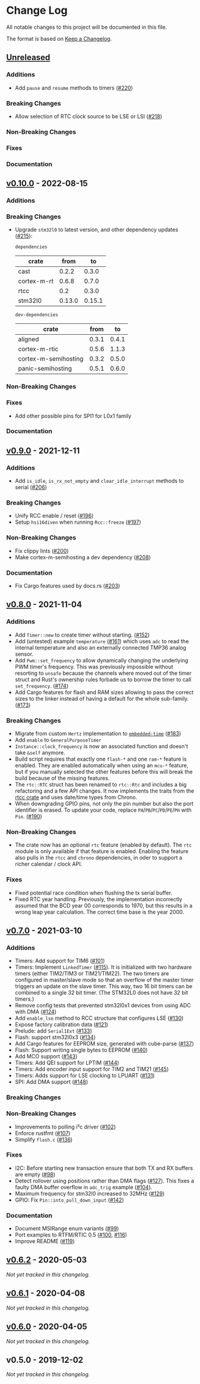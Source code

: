 # Change Log

All notable changes to this project will be documented in this file.

The format is based on [Keep a Changelog](http://keepachangelog.com/).

## [Unreleased]

<!-- When making a PR, please update this section. Note: This document should
make upgrading the HAL as painless as possible! If it makes sense, feel free
to add upgrade notes and examples. When adding an issue or PR reference, don't
forget to update the links at the bottom of the changelog as well.-->

### Additions

- Add `pause` and `resume` methods to timers ([#220])

### Breaking Changes

- Allow selection of RTC clock source to be LSE or LSI ([#218])

### Non-Breaking Changes

### Fixes

### Documentation

## [v0.10.0] - 2022-08-15

### Additions

### Breaking Changes

- Upgrade `stm32l0` to latest version, and other dependency updates ([#215]):

  `dependencies`

  | crate       | from   | to     |
  | ----------- | ------ | ------ |
  | cast        | 0.2.2  | 0.3.0  |
  | cortex-m-rt | 0.6.8  | 0.7.0  |
  | rtcc        | 0.2    | 0.3.0  |
  | stm32l0     | 0.13.0 | 0.15.1 |

  `dev-dependencies`

  | crate                | from  | to    |
  | -------------------- | ----- | ----- |
  | aligned              | 0.3.1 | 0.4.1 |
  | cortex-m-rtic        | 0.5.6 | 1.1.3 |
  | cortex-m-semihosting | 0.3.2 | 0.5.0 |
  | panic-semihosting    | 0.5.1 | 0.6.0 |

### Non-Breaking Changes

### Fixes

- Add other possible pins for SPI1 for L0x1 family

### Documentation

## [v0.9.0] - 2021-12-11

### Additions

- Add `is_idle`, `is_rx_not_empty` and `clear_idle_interrupt` methods to serial ([#206])

### Breaking Changes

- Unify RCC enable / reset ([#196])
- Setup `hsi16diven` when running `Rcc::freeze` ([#197])

### Non-Breaking Changes

- Fix clippy lints ([#200])
- Make cortex-m-semihosting a dev dependency ([#208])

### Documentation

- Fix Cargo features used by docs.rs ([#203])

## [v0.8.0] - 2021-11-04

### Additions

- Add `Timer::new` to create timer without starting. ([#152])
- Add (untested) example `temperature` ([#161]) which uses `adc` to read the internal temperature
  and also an externally connected TMP36 analog sensor.
- Add `Pwm::set_frequency` to allow dynamically changing the underlying PWM timer's frequency. This
  was previously impossible without resorting to `unsafe` because the channels where moved out of
  the timer struct and Rust's ownership rules forbade us to borrow the timer to call
  `set_frequency`. ([#174])
- Add Cargo features for flash and RAM sizes allowing to pass the correct sizes to the linker
  instead of having a default for the whole sub-family. ([#173])

### Breaking Changes

- Migrate from custom `Hertz` implementation to
  [`embedded-time`](https://crates.io/crates/embedded-time) ([#183])
- Add `enable` to `GeneralPurposeTimer`
- `Instance::clock_frequency` is now an associated function and doesn't take `&self` anymore.
- Build script requires that exactly one `flash-*` and one `ram-*` feature is enabled. They are
  enabled automatically when using an `mcu-*` feature, but if you manually selected the other
  features before this will break the build because of the missing features.
- The `rtc::RTC` struct has been renamed to `rtc::Rtc` and includes a big refactoring and a few API
  changes. It now implements the traits from the [rtcc crate](https://docs.rs/rtcc/) and uses
  date/time types from Chrono.
- When downgrading GPIO pins, not only the pin number but also the port identifier is erased. To
  update your code, replace `PA`/`PB`/`PC`/`PD`/`PE`/`PH` with `Pin`. ([#190])

### Non-Breaking Changes

- The crate now has an optional `rtc` feature (enabled by default). The `rtc` module is only
  available if that feature is enabled. Enabling the feature also pulls in the `rtcc` and `chrono`
  dependencies, in oder to support a richer calendar / clock API.

### Fixes

- Fixed potential race condition when flushing the tx serial buffer.
- Fixed RTC year handling. Previously, the implementation incorrectly assumed that the BCD year 00
  corresponds to 1970, but this results in a wrong leap year calculation. The correct time base is
  the year 2000.

## [v0.7.0] - 2021-03-10

### Additions

- Timers: Add support for TIM6 ([#101])
- Timers: Implement `LinkedTimer` ([#115]). It is initialized with two hardware timers (either
  TIM2/TIM3 or TIM21/TIM22). The two timers are configured in master/slave mode so that an overflow
  of the master timer triggers an update on the slave timer. This way, two 16 bit timers can be
  combined to a single 32 bit timer. (The STM32L0 does not have 32 bit timers.)
- Remove config tests that prevented stm32l0x1 devices from using ADC with DMA ([#124])
- Add `enable_lse` method to RCC structure that configures LSE ([#130])
- Expose factory calibration data ([#121])
- Prelude: add `Serial1Ext` ([#133])
- Flash: support stm32l0x3 ([#134])
- Add Cargo features for EEPROM size, generated with cube-parse ([#137])
- Flash: Support writing single bytes to EEPROM ([#140])
- Add MCO support ([#143])
- Timers: Add QEI support for LPTIM ([#144])
- Timers: Add encoder input support for TIM2 and TIM21 ([#145])
- Timers: Adds support for LSE clocking to LPUART ([#131])
- SPI: Add DMA support ([#148])

### Breaking Changes

### Non-Breaking Changes

- Improvements to polling i²c driver ([#102])
- Enforce rustfmt ([#107])
- Simplify `flash.c` ([#136])

### Fixes

- I2C: Before starting new transaction ensure that both TX and RX buffers are empty ([#98])
- Detect rollover using positions rather than DMA flags ([#127]). This fixes a faulty DMA buffer
  overflow in `adc_trig` example ([#104]).
- Maximum frequency for stm32l0 increased to 32MHz ([#129])
- GPIO: Fix `Pin::into_pull_down_input` ([#142])

### Documentation

- Document MSIRange enum variants ([#99])
- Port examples to RTFM/RTIC 0.5 ([#100], [#116])
- Improve README ([#119])

## [v0.6.2] - 2020-05-03

_Not yet tracked in this changelog._

## [v0.6.1] - 2020-04-08

_Not yet tracked in this changelog._

## [v0.6.0] - 2020-04-05

_Not yet tracked in this changelog._

## v0.5.0 - 2019-12-02

_Not yet tracked in this changelog._

<!-- Links to pull requests and issues. -->

[#220]: https://github.com/stm32-rs/stm32l0xx-hal/pull/218
[#218]: https://github.com/stm32-rs/stm32l0xx-hal/pull/218
[#215]: https://github.com/stm32-rs/stm32l0xx-hal/pull/215
[#208]: https://github.com/stm32-rs/stm32l0xx-hal/pull/208
[#206]: https://github.com/stm32-rs/stm32l0xx-hal/pull/206
[#203]: https://github.com/stm32-rs/stm32l0xx-hal/pull/203
[#200]: https://github.com/stm32-rs/stm32l0xx-hal/pull/200
[#197]: https://github.com/stm32-rs/stm32l0xx-hal/pull/197
[#196]: https://github.com/stm32-rs/stm32l0xx-hal/pull/196
[#190]: https://github.com/stm32-rs/stm32l0xx-hal/pull/190
[#183]: https://github.com/stm32-rs/stm32l0xx-hal/pull/183
[#174]: https://github.com/stm32-rs/stm32l0xx-hal/pull/174
[#173]: https://github.com/stm32-rs/stm32l0xx-hal/pull/173
[#161]: https://github.com/stm32-rs/stm32l0xx-hal/issues/161
[#152]: https://github.com/stm32-rs/stm32l0xx-hal/pull/152
[#148]: https://github.com/stm32-rs/stm32l0xx-hal/pull/148
[#145]: https://github.com/stm32-rs/stm32l0xx-hal/pull/145
[#144]: https://github.com/stm32-rs/stm32l0xx-hal/pull/144
[#143]: https://github.com/stm32-rs/stm32l0xx-hal/pull/143
[#142]: https://github.com/stm32-rs/stm32l0xx-hal/pull/142
[#140]: https://github.com/stm32-rs/stm32l0xx-hal/pull/140
[#137]: https://github.com/stm32-rs/stm32l0xx-hal/pull/137
[#136]: https://github.com/stm32-rs/stm32l0xx-hal/pull/136
[#134]: https://github.com/stm32-rs/stm32l0xx-hal/pull/134
[#133]: https://github.com/stm32-rs/stm32l0xx-hal/pull/133
[#131]: https://github.com/stm32-rs/stm32l0xx-hal/pull/131
[#130]: https://github.com/stm32-rs/stm32l0xx-hal/pull/130
[#129]: https://github.com/stm32-rs/stm32l0xx-hal/pull/129
[#127]: https://github.com/stm32-rs/stm32l0xx-hal/pull/127
[#124]: https://github.com/stm32-rs/stm32l0xx-hal/pull/124
[#121]: https://github.com/stm32-rs/stm32l0xx-hal/pull/121
[#119]: https://github.com/stm32-rs/stm32l0xx-hal/pull/119
[#116]: https://github.com/stm32-rs/stm32l0xx-hal/pull/116
[#115]: https://github.com/stm32-rs/stm32l0xx-hal/pull/115
[#107]: https://github.com/stm32-rs/stm32l0xx-hal/pull/107
[#104]: https://github.com/stm32-rs/stm32l0xx-hal/issues/104
[#102]: https://github.com/stm32-rs/stm32l0xx-hal/pull/102
[#101]: https://github.com/stm32-rs/stm32l0xx-hal/pull/101
[#100]: https://github.com/stm32-rs/stm32l0xx-hal/pull/100
[#99]: https://github.com/stm32-rs/stm32l0xx-hal/pull/99
[#98]: https://github.com/stm32-rs/stm32l0xx-hal/pull/98

<!-- Links to version diffs. -->

[unreleased]: https://github.com/stm32-rs/stm32l0xx-hal/compare/v0.9.0...HEAD
[v0.10.0]: https://github.com/stm32-rs/stm32l0xx-hal/compare/v0.9.0...v0.10.0
[v0.9.0]: https://github.com/stm32-rs/stm32l0xx-hal/compare/v0.8.0...v0.9.0
[v0.8.0]: https://github.com/stm32-rs/stm32l0xx-hal/compare/v0.7.0...v0.8.0
[v0.7.0]: https://github.com/stm32-rs/stm32l0xx-hal/compare/v0.6.2...v0.7.0
[v0.6.2]: https://github.com/stm32-rs/stm32l0xx-hal/compare/v0.6.1...v0.6.2
[v0.6.1]: https://github.com/stm32-rs/stm32l0xx-hal/compare/v0.6.0...v0.6.1
[v0.6.0]: https://github.com/stm32-rs/stm32l0xx-hal/compare/v0.5.0...v0.6.0
